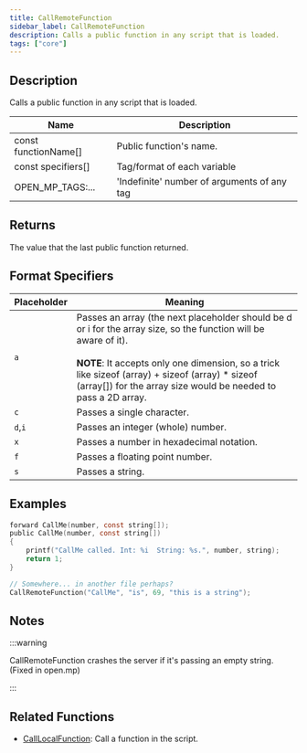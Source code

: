 ```yaml
---
title: CallRemoteFunction
sidebar_label: CallRemoteFunction
description: Calls a public function in any script that is loaded.
tags: ["core"]
---
```


## Description

Calls a public function in any script that is loaded.

| Name                 | Description                                 |
| -------------------- | ------------------------------------------- |
| const functionName[] | Public function's name.                     |
| const specifiers[]   | Tag/format of each variable                 |
| OPEN_MP_TAGS:...     | 'Indefinite' number of arguments of any tag |

## Returns

The value that the last public function returned.

## Format Specifiers

| **Placeholder** | **Meaning**                                                                                                                                                                                                                                                                                   |
| --------------- | --------------------------------------------------------------------------------------------------------------------------------------------------------------------------------------------------------------------------------------------------------------------------------------------- |
| `a`             | Passes an array (the next placeholder should be d or i for the array size, so the function will be aware of it).<br/><br/>**NOTE**: It accepts only one dimension, so a trick like sizeof (array) + sizeof (array) \* sizeof (array[]) for the array size would be needed to pass a 2D array. |
| `c`             | Passes a single character.                                                                                                                                                                                                                                                                    |
| `d`,`i`         | Passes an integer (whole) number.                                                                                                                                                                                                                                                             |
| `x`             | Passes a number in hexadecimal notation.                                                                                                                                                                                                                                                      |
| `f`             | Passes a floating point number.                                                                                                                                                                                                                                                               |
| `s`             | Passes a string.                                                                                                                                                                                                                                                                              |

## Examples

```c
forward CallMe(number, const string[]);
public CallMe(number, const string[])
{
    printf("CallMe called. Int: %i  String: %s.", number, string);
    return 1;
}

// Somewhere... in another file perhaps?
CallRemoteFunction("CallMe", "is", 69, "this is a string");
```

## Notes

:::warning

CallRemoteFunction crashes the server if it's passing an empty string. (Fixed in open.mp)

:::

## Related Functions

- [CallLocalFunction](CallLocalFunction): Call a function in the script.
